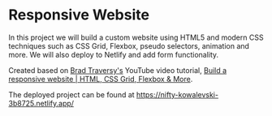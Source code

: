 # Responsive Website
In this project we will build a custom website using HTML5 and modern CSS techniques such as CSS Grid, Flexbox, pseudo selectors, animation and more. We will also deploy to Netlify and add form functionality.

Created based on [Brad Traversy's](https://github.com/bradtraversy) YouTube video tutorial, [Build a responsive website | HTML, CSS Grid, Flexbox & More](https://www.youtube.com/watch?v=p0bGHP-PXD4&t=158s).

The deployed project can be found at https://nifty-kowalevski-3b8725.netlify.app/

